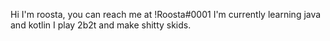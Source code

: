 Hi I'm roosta, you can reach me at !Roosta#0001
I'm currently learning java and kotlin
I play 2b2t and make shitty skids.
